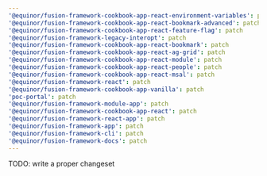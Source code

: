 ```yaml
---
'@equinor/fusion-framework-cookbook-app-react-environment-variables': patch
'@equinor/fusion-framework-cookbook-app-react-bookmark-advanced': patch
'@equinor/fusion-framework-cookbook-app-react-feature-flag': patch
'@equinor/fusion-framework-legacy-interopt': patch
'@equinor/fusion-framework-cookbook-app-react-bookmark': patch
'@equinor/fusion-framework-cookbook-app-react-ag-grid': patch
'@equinor/fusion-framework-cookbook-app-react-module': patch
'@equinor/fusion-framework-cookbook-app-react-people': patch
'@equinor/fusion-framework-cookbook-app-react-msal': patch
'@equinor/fusion-framework-react': patch
'@equinor/fusion-framework-cookbook-app-vanilla': patch
'poc-portal': patch
'@equinor/fusion-framework-module-app': patch
'@equinor/fusion-framework-cookbook-app-react': patch
'@equinor/fusion-framework-react-app': patch
'@equinor/fusion-framework-app': patch
'@equinor/fusion-framework-cli': patch
'@equinor/fusion-framework-docs': patch
---
```


TODO: write a proper changeset
